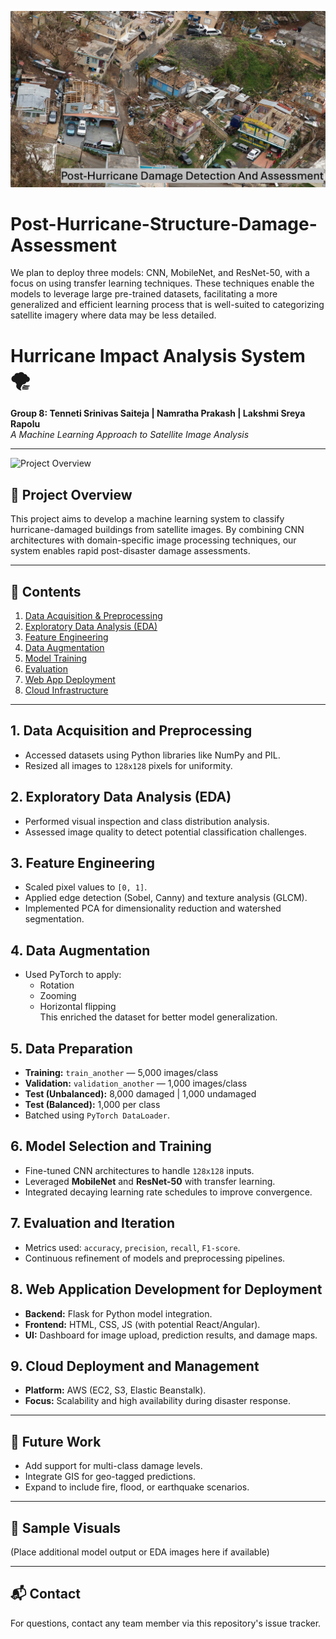 ![Hurricane Damage](Hurricane_Damage.jpeg)

# Post-Hurricane-Structure-Damage-Assessment
We plan to deploy three models: CNN, MobileNet, and ResNet-50, with a focus on using transfer learning techniques. These techniques enable the models to leverage large pre-trained datasets, facilitating a more generalized and efficient learning process that is well-suited to categorizing satellite imagery where data may be less detailed.

# Hurricane Impact Analysis System 🌪️
**Group 8: Tenneti Srinivas Saiteja | Namratha Prakash | Lakshmi Sreya Rapolu**  
*A Machine Learning Approach to Satellite Image Analysis*

---

![Project Overview](image.png)

## 📌 Project Overview
This project aims to develop a machine learning system to classify hurricane-damaged buildings from satellite images. By combining CNN architectures with domain-specific image processing techniques, our system enables rapid post-disaster damage assessments.

---

## 📂 Contents
1. [Data Acquisition & Preprocessing](#1-data-acquisition-and-preprocessing)
2. [Exploratory Data Analysis (EDA)](#2-exploratory-data-analysis-eda)
3. [Feature Engineering](#3-feature-engineering)
4. [Data Augmentation](#4-data-augmentation)
5. [Model Training](#6-model-selection-and-training)
6. [Evaluation](#7-evaluation-and-iteration)
7. [Web App Deployment](#8-web-application-development-for-deployment)
8. [Cloud Infrastructure](#9-cloud-deployment-and-management)

---

## 1. Data Acquisition and Preprocessing
- Accessed datasets using Python libraries like NumPy and PIL.
- Resized all images to `128x128` pixels for uniformity.

## 2. Exploratory Data Analysis (EDA)
- Performed visual inspection and class distribution analysis.
- Assessed image quality to detect potential classification challenges.

## 3. Feature Engineering
- Scaled pixel values to `[0, 1]`.
- Applied edge detection (Sobel, Canny) and texture analysis (GLCM).
- Implemented PCA for dimensionality reduction and watershed segmentation.

## 4. Data Augmentation
- Used PyTorch to apply:
  - Rotation
  - Zooming
  - Horizontal flipping  
This enriched the dataset for better model generalization.

## 5. Data Preparation
- **Training:** `train_another` — 5,000 images/class  
- **Validation:** `validation_another` — 1,000 images/class  
- **Test (Unbalanced):** 8,000 damaged | 1,000 undamaged  
- **Test (Balanced):** 1,000 per class  
- Batched using `PyTorch DataLoader`.

## 6. Model Selection and Training
- Fine-tuned CNN architectures to handle `128x128` inputs.
- Leveraged **MobileNet** and **ResNet-50** with transfer learning.
- Integrated decaying learning rate schedules to improve convergence.

## 7. Evaluation and Iteration
- Metrics used: `accuracy`, `precision`, `recall`, `F1-score`.
- Continuous refinement of models and preprocessing pipelines.

## 8. Web Application Development for Deployment
- **Backend:** Flask for Python model integration.
- **Frontend:** HTML, CSS, JS (with potential React/Angular).
- **UI:** Dashboard for image upload, prediction results, and damage maps.

## 9. Cloud Deployment and Management
- **Platform:** AWS (EC2, S3, Elastic Beanstalk).
- **Focus:** Scalability and high availability during disaster response.

---

## 🚀 Future Work
- Add support for multi-class damage levels.
- Integrate GIS for geo-tagged predictions.
- Expand to include fire, flood, or earthquake scenarios.

---

## 📸 Sample Visuals
(Place additional model output or EDA images here if available)

---

## 📬 Contact
For questions, contact any team member via this repository's issue tracker.

